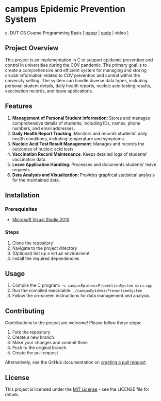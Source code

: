 # campus Epidemic Prevention System
c, DUT CS Course Programming Basis [ [paper](https://docs.google.com/document/d/1fuuG9OOcDicmhlZN50VLfGPwlPZ9app3/edit?usp=share_link&ouid=101335811464917368567&rtpof=true&sd=true/) | [code](https://github.com/yanhao5103233729/campusEpidemicPreventionSystem/) | video ]

## Project Overview
This project is an implementation in C to support epidemic prevention and control in universities during the COV pandemic. The primary goal is to create a comprehensive and efficient system for managing and storing crucial information related to COV prevention and control within the university setting. The system can handle diverse data types, including personal student details, daily health reports, nucleic acid testing results, vaccination records, and leave applications.

## Features
1. **Management of Personal Student Information**: Stores and manages comprehensive details of students, including IDs, names, phone numbers, and email addresses.
2. **Daily Health Report Tracking**: Monitors and records students' daily health conditions, including temperature and symptoms.
3. **Nucleic Acid Test Result Management**: Manages and records the outcomes of nucleic acid tests.
4. **Vaccination Record Maintenance**: Keeps detailed logs of students' vaccination data.
5. **Leave Application Handling**: Processes and documents students' leave requests.
6. **Data Analysis and Visualization**: Provides graphical statistical analysis for the maintained data.

## Installation

### Prerequisites
- [Microsoft Visual Studio 2010](https://visualstudio.microsoft.com/vs/older-downloads/)

### Steps
1. Clone the repository
2. Navigate to the project directory
3. (Optional) Set up a virtual environment
4. Install the required dependencies

## Usage
1. Compile the C program: ```-o campusEpidemicPreventionSystem main.cpp```
2. Run the compiled executable: ```./campusEpidemicPreventionSystem```
3. Follow the on-screen instructions for data management and analysis.

## Contributing
Contributions to the project are welcome! Please follow these steps:
1. Fork the repository
2. Create a new branch
3. Make your changes and commit them
4. Push to the original branch
5. Create the pull request

Alternatively, see the GitHub documentation on [creating a pull request](https://docs.github.com/en/github/collaborating-with-issues-and-pull-requests/creating-a-pull-request).

## License
This project is licensed under the [MIT License](LICENSE.md) - see the LICENSE file for details.
